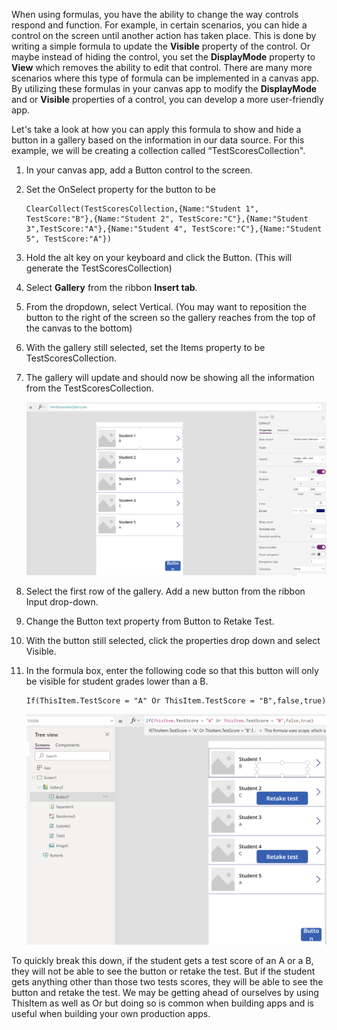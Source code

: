 When using formulas, you have the ability to change the way controls
respond and function. For example, in certain scenarios, you can
hide a control on the screen until another action has taken place. This
is done by writing a simple formula to update the **Visible** property
of the control. Or maybe instead of hiding the control, you set the
**DisplayMode** property to **View** which removes the ability to edit
that control. There are many more scenarios where this type of formula
can be implemented in a canvas app. By utilizing these
formulas in your canvas app to modify the **DisplayMode** and or
**Visible** properties of a control, you can develop a more
user-friendly app.

Let's take a look at how you can apply this formula to show and hide a button in a gallery based on the information in our data source. For this example, we will be creating a collection called “TestScoresCollection".

1.	In your canvas app, add a Button control to the screen.

2.	Set the OnSelect property for the button to be
    ```powerappsfl
    ClearCollect(TestScoresCollection,{Name:"Student 1", TestScore:"B"},{Name:"Student 2", TestScore:"C"},{Name:"Student 3",TestScore:"A"},{Name:"Student 4", TestScore:"C"},{Name:"Student 5", TestScore:"A"})
    ```
3.	Hold the alt key on your keyboard and click the Button. (This will generate the TestScoresCollection)

4.	Select **Gallery** from the ribbon **Insert tab**.

5.	From the dropdown, select Vertical. (You may want to reposition the button to the right of the screen so the gallery reaches from the top of the canvas to the bottom)

6.	With the gallery still selected, set the Items property to be TestScoresCollection.

7.	The gallery will update and should now be showing all the information from the TestScoresCollection.

    ![Screenshot of gallery test scores](../media/gallery-collection.png)

8.	Select the first row of the gallery. Add a new button from the ribbon Input drop-down.

9.	Change the Button text property from Button to Retake Test.

10.	With the button still selected, click the properties drop down and select Visible.

11.	In the formula box, enter the following code so that this button will only be visible for student grades lower than a B.
    ```powerappsfl
    If(ThisItem.TestScore = "A" Or ThisItem.TestScore = "B",false,true)
    ```
    ![Screenshot of retake test button](../media/retake-visible.png)

To quickly break this down, if the student gets a test score of an A or a B, they will not be able to see the button or retake the test. But if the student gets anything other than those two tests scores, they will be able to see the button and retake the test. We may be getting ahead of ourselves by using ThisItem as well as Or but doing so is common when building apps and is useful when building your own production apps. 

